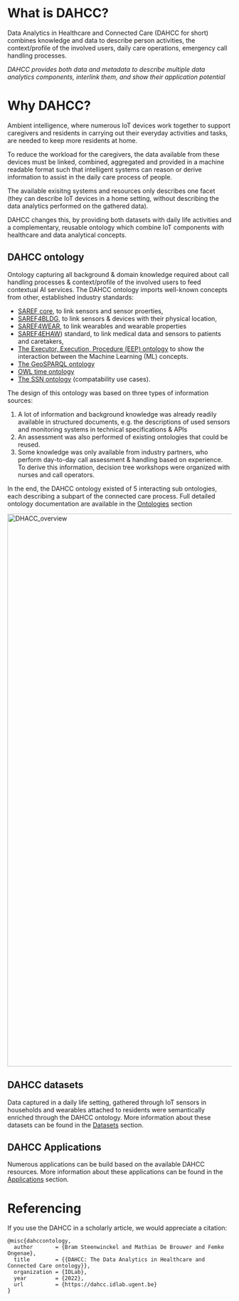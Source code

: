 

# What is DAHCC?
Data Analytics in Healthcare and Connected Care (DAHCC for short) combines knowledge and data to describe person activities, the context/profile of the involved users, daily care operations, emergency call handling processes. 

*DAHCC provides both data and metadata to describe multiple data analytics components, interlink them, and show their application potential*

# Why DAHCC?

Ambient intelligence, where numerous IoT devices work together to support caregivers and residents in carrying out their everyday activities and tasks, are needed to keep more residents at home.

To reduce the workload for the caregivers, the data available from these devices must be linked, combined, aggregated and provided in a machine readable format such that intelligent systems can reason or derive information to assist in the daily care process of people.

The available exisitng systems and resources only describes one facet (they can describe IoT devices in a home setting, without describing the data analytics performed on the gathered data).

DAHCC changes this, by providing both datasets with daily life activities and a complementary, reusable ontology which combine IoT components with healthcare and data analytical concepts.

## DAHCC ontology

Ontology capturing all background & domain knowledge required about call handling processes & context/profile of the involved users to feed contextual AI services. The DAHCC ontology imports well-known concepts from other, established industry standards:

 * [SAREF core](https://saref.etsi.org/core/v3.1.1/), to link sensors and sensor proerties,
* [SAREF4BLDG](https://saref.etsi.org/saref4bldg/v1.1.2/), to link sensors & devices with their physical location,
* [SAREF4WEAR](https://saref.etsi.org/saref4wear/v1.1.1/), to link wearables and wearable properties
* [SAREF4EHAW](https://saref.etsi.org/saref4ehaw/)) standard, to link medical data and sensors to patients and caretakers, 
* [The Executor, Execution, Procedure (EEP) ontology](https://iesnaola.github.io/EEP/index-en.html) to show the interaction between the Machine Learning (ML) concepts.
* [The GeoSPARQL ontology](https://opengeospatial.github.io/ogc-geosparql/geosparql11/index.html)
* [OWL time ontology](https://www.w3.org/TR/owl-time/)
* [The SSN ontology](https://www.w3.org/TR/vocab-ssn/) (compatability use cases).


The design of this ontology was based on three types of information sources:

1.  A lot of information and background knowledge was already readily available in structured documents, e.g. the descriptions of used sensors and monitoring systems in technical specifications & APIs
2.  An assessment was also performed of existing ontologies that could be reused.
3.  Some knowledge was only available from industry partners, who perform day-to-day call assessment & handling based on experience. To derive this information, decision tree workshops were organized with nurses and call operators.

In the end, the DAHCC ontology existed of 5 interacting sub ontologies, each describing a subpart of the connected care process.  Full detailed ontology documentation are available in the [Ontologies](https://dahcc.idlab.ugent.be/ActivityRecognition.html) section

<img width="1242" alt="DHACC_overview" src="https://dahcc.idlab.ugent.be/dahcc_overview.png">

## DAHCC datasets

Data captured in a daily life setting, gathered through IoT sensors in households and wearables attached to residents were semantically enriched through the DAHCC ontology. More information about these datasets can be found in the [Datasets](https://dahcc.idlab.ugent.be/Datasets.html) section. 


## DAHCC Applications

Numerous applications can be build based on the available DAHCC resources. More information about these applications can be found in the [Applications](https://dahcc.idlab.ugent.be/Applications.html) section. 

# Referencing
If you use the DAHCC in a scholarly article, we would appreciate a citation:

```
@misc{dahccontology,
  author       = {Bram Steenwinckel and Mathias De Brouwer and Femke Ongenae},
  title        = {{DAHCC: The Data Analytics in Healthcare and Connected Care ontology}},
  organization = {IDLab},
  year         = {2022},
  url          = {https://dahcc.idlab.ugent.be}
}
```


